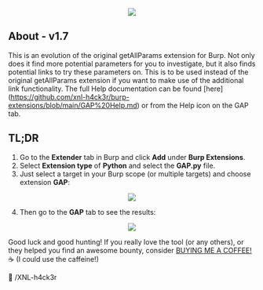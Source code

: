 <center><img src="https://github.com/xnl-h4ck3r/GAP-Burp-Extension/blob/main/GAP/images/title.png"></center>

## About - v1.7

This is an evolution of the original getAllParams extension for Burp. Not only does it find more potential parameters for you to investigate, but it also finds potential links to try these parameters on. This is to be used instead of the original getAllParams extension if you want to make use of the additional link functionality.
The full Help documentation can be found [here] (https://github.com/xnl-h4ck3r/burp-extensions/blob/main/GAP%20Help.md) or from the Help icon on the GAP tab.

## TL;DR

1. Go to the **Extender** tab in Burp and click **Add** under **Burp Extensions**.
2. Select **Extension type** of **Python** and select the **GAP.py** file.
3. Just select a target in your Burp scope (or multiple targets) and choose extension **GAP**:

<center><img src="https://github.com/xnl-h4ck3r/GAP-Burp-Extension/blob/main/GAP/images/run.png"></center>

4. Then go to the **GAP** tab to see the results:

<center><img src="https://github.com/xnl-h4ck3r/GAP-Burp-Extension/blob/main/GAP/images/tab.png"></center>

Good luck and good hunting!
If you really love the tool (or any others), or they helped you find an awesome bounty, consider [BUYING ME A COFFEE!](https://ko-fi.com/xnlh4ck3r) ☕ (I could use the caffeine!)

🤘 /XNL-h4ck3r
